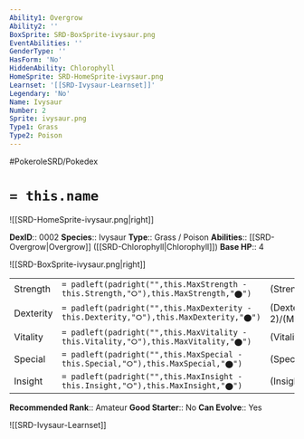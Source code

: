 ```yaml
---
Ability1: Overgrow
Ability2: ''
BoxSprite: SRD-BoxSprite-ivysaur.png
EventAbilities: ''
GenderType: ''
HasForm: 'No'
HiddenAbility: Chlorophyll
HomeSprite: SRD-HomeSprite-ivysaur.png
Learnset: '[[SRD-Ivysaur-Learnset]]'
Legendary: 'No'
Name: Ivysaur
Number: 2
Sprite: ivysaur.png
Type1: Grass
Type2: Poison
---
```


#PokeroleSRD/Pokedex

# `= this.name`

![[SRD-HomeSprite-ivysaur.png|right]]

**DexID**:: 0002
**Species**:: Ivysaur
**Type**:: Grass / Poison
**Abilities**:: [[SRD-Overgrow|Overgrow]] ([[SRD-Chlorophyll|Chlorophyll]])
**Base HP**:: 4

![[SRD-BoxSprite-ivysaur.png|right]]

|           |                                                                                        |                                          |
| --------- | -------------------------------------------------------------------------------------- | ---------------------------------------- |
| Strength  | `= padleft(padright("",this.MaxStrength - this.Strength,"⭘"),this.MaxStrength,"⬤")`    | (Strength::2)/(MaxStrength::4)   |
| Dexterity | `= padleft(padright("",this.MaxDexterity - this.Dexterity,"⭘"),this.MaxDexterity,"⬤")` | (Dexterity:: 2)/(MaxDexterity::4) |
| Vitality  | `= padleft(padright("",this.MaxVitality - this.Vitality,"⭘"),this.MaxVitality,"⬤")`    | (Vitality::2)/(MaxVitality::4)   |
| Special   | `= padleft(padright("",this.MaxSpecial - this.Special,"⭘"),this.MaxSpecial,"⬤")`       | (Special::2)/(MaxSpecial::5)     |
| Insight   | `= padleft(padright("",this.MaxInsight - this.Insight,"⭘"),this.MaxInsight,"⬤")`       | (Insight::2)/(MaxInsight::5)     |

**Recommended Rank**:: Amateur
**Good Starter**:: No
**Can Evolve**:: Yes

![[SRD-Ivysaur-Learnset]]